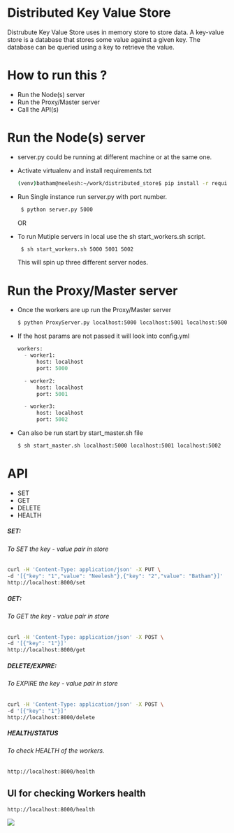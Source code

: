 # Distributed Key Value Store

Distrubute Key Value Store uses in memory store to store data. A key-value store is a database that stores some value against a given key. The database can be queried using a key to retrieve the value.

# How to run this ?
 - Run the Node(s) server
 - Run the Proxy/Master server
- Call the API(s)

# Run the Node(s) server
 - server.py could be running at different machine or at the same one.
 - Activate virtualenv and install requirements.txt 
    ```sh
    (venv)batham@neelesh:~/work/distributed_store$ pip install -r requirements.txt
    ```
- Run Single instance run server.py with port number.
   ```sh
    $ python server.py 5000
    ```
    OR
    
- To run Mutiple servers in local use the sh start_workers.sh script.
   ```sh
    $ sh start_workers.sh 5000 5001 5002
    ```
    This will spin up three different server nodes. 


# Run the Proxy/Master server
  - Once the workers are up run the Proxy/Master server 
    ```sh
    $ python ProxyServer.py localhost:5000 localhost:5001 localhost:5002
    ```
- If the host params are not passed it will  look into config.yml
    ```py
    workers:
      - worker1:
          host: localhost
          port: 5000
    
      - worker2:
          host: localhost
          port: 5001
    
      - worker3:
          host: localhost
          port: 5002
    ```
    
- Can also be run start by start_master.sh file
    ```sh
    $ sh start_master.sh localhost:5000 localhost:5001 localhost:5002
    ```
    
    
# API
- SET
- GET
- DELETE
- HEALTH
##### SET:
 
###### To SET the key - value pair in store
 ```sh
 curl -H 'Content-Type: application/json' -X PUT \
-d '[{"key": "1","value": "Neelesh"},{"key": "2","value": "Batham"}]'
http://localhost:8000/set
 ```
    
##### GET:
###### To GET the key - value pair in store

 ```sh
 curl -H 'Content-Type: application/json' -X POST \
-d '[{"key": "1"}]'
http://localhost:8000/get
 ```
    
##### DELETE/EXPIRE:
###### To EXPIRE the key - value pair in store

 ```sh
 curl -H 'Content-Type: application/json' -X POST \
-d '[{"key": "1"}]'
http://localhost:8000/delete
 ```
##### HEALTH/STATUS
###### To check HEALTH of the workers.

 ```sh
http://localhost:8000/health
```
## UI for checking Workers health
```http://localhost:8000/health ```

![](templates/health.png)

